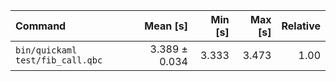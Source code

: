 | Command | Mean [s] | Min [s] | Max [s] | Relative |
|:---|---:|---:|---:|---:|
| `bin/quickaml test/fib_call.qbc` | 3.389 ± 0.034 | 3.333 | 3.473 | 1.00 |

